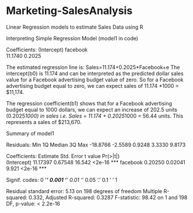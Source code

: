 # Marketing-SalesAnalysis
Linear Regression models to estimate Sales Data using R

Interpreting Simple Regression Model (model1 in code)

Coefficients:
(Intercept)     facebook  
    11.1740       0.2025 
    
The estimated regression line is: Sales=11.174+0.2025*Facebook+e
The intercept(b0) is 11.174 and can be interpreted as the predicted dollar sales value 
for a Facebook advertising budget value of zero. So for a Facebook advertising budget equal 
to zero, we can expect sales of 11.174 *1000 = $11,174.

The regression coefficient(b1) shows that for a Facebook advertising budget equal to 1000 dollars, 
we can expect an increase of 202.5 units (0.2025*1000) in sales 
i.e. Sales = 11.174 + 0.2025*1000 = 56.44 units. This represents a sales of $213,670.


Summary of model1 

Residuals:
Min         1Q      Median       3Q      Max 
-18.8766  -2.5589   0.9248   3.3330   9.8173 

Coefficients:
            Estimate   Std. Error  t value  Pr(>|t|)    
(Intercept) 11.17397    0.67548  16.542   <2e-16 ***
facebook     0.20250    0.02041   9.921   <2e-16 ***

Signif. codes:  0  '***’ 0.001 ‘**’ 0.01 ‘*’ 0.05 ‘.’ 0.1 ‘ ’ 1

Residual standard error: 5.13 on 198 degrees of freedom
Multiple R-squared:  0.332,	Adjusted R-squared:  0.3287 
F-statistic: 98.42 on 1 and 198 DF,  p-value: < 2.2e-16
